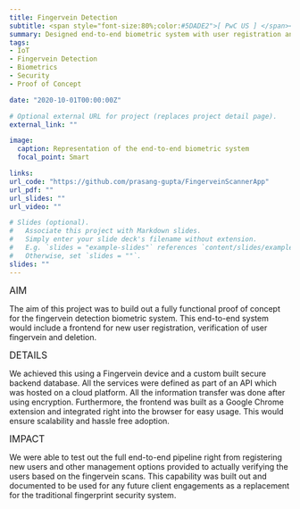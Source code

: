 ```yaml
---
title: Fingervein Detection
subtitle: <span style="font-size:80%;color:#5DADE2">[ PwC US ] </span><span style="font-size:80%">Prasang Gupta, <a href="https://www.linkedin.com/in/antoinetteyoung/" target="_blank">Antoinette Young</a>, <a href="https://www.linkedin.com/in/vijay-ujjain/" target="_blank">Vijay Ujjain</a></span>
summary: Designed end-to-end biometric system with user registration and verification as a replacement for fingerprint technology
tags:
- IoT
- Fingervein Detection
- Biometrics
- Security
- Proof of Concept

date: "2020-10-01T00:00:00Z"

# Optional external URL for project (replaces project detail page).
external_link: ""

image:
  caption: Representation of the end-to-end biometric system
  focal_point: Smart

links:
url_code: "https://github.com/prasang-gupta/FingerveinScannerApp"
url_pdf: ""
url_slides: ""
url_video: ""

# Slides (optional).
#   Associate this project with Markdown slides.
#   Simply enter your slide deck's filename without extension.
#   E.g. `slides = "example-slides"` references `content/slides/example-slides.md`.
#   Otherwise, set `slides = ""`.
slides: ""
---
```


<span style="font-style:bold;font-size:120%"><a class="mt-1">AIM</a></span>

The aim of this project was to build out a fully functional proof of concept for the fingervein detection biometric system. This end-to-end system would include a frontend for new user registration, verification of user fingervein and deletion.

<span style="font-style:bold;font-size:120%"><a class="mt-1">DETAILS</a></span>

We achieved this using a Fingervein device and a custom built secure backend database. All the services were defined as part of an API which was hosted on a cloud platform. All the information transfer was done after using encryption. Furthermore, the frontend was built as a Google Chrome extension and integrated right into the browser for easy usage. This would ensure scalability and hassle free adoption.

<span style="font-style:bold;font-size:120%"><a class="mt-1">IMPACT</a></span>

We were able to test out the full end-to-end pipeline right from registering new users and other management options provided to actually verifying the users based on the fingervein scans. This capability was built out and documented to be used for any future client engagements as a replacement for the traditional fingerprint security system.
